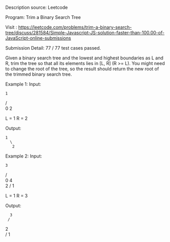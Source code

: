 Description source: Leetcode

Program: Trim a Binary Search Tree

Visit : https://leetcode.com/problems/trim-a-binary-search-tree/discuss/281584/Simple-Javascript-JS-solution-faster-than-100.00-of-JavaScript-online-submissions

Submission Detail: 77 / 77 test cases passed.

Given a binary search tree and the lowest and highest boundaries as L and R, trim the tree so that all its elements lies in [L, R] (R >= L). You might need to change the root of the tree, so the result should return the new root of the trimmed binary search tree.

Example 1:
Input: 



    1
   / \
  0   2





  L = 1
  R = 2

Output: 


    1
      \
       2
       
       
Example 2:
Input: 




    3
   / \
  0   4
   \
    2
   /
  1
  
  
  

  L = 1
  R = 3

Output: 


      3
     / 
   2   
  /
 1
